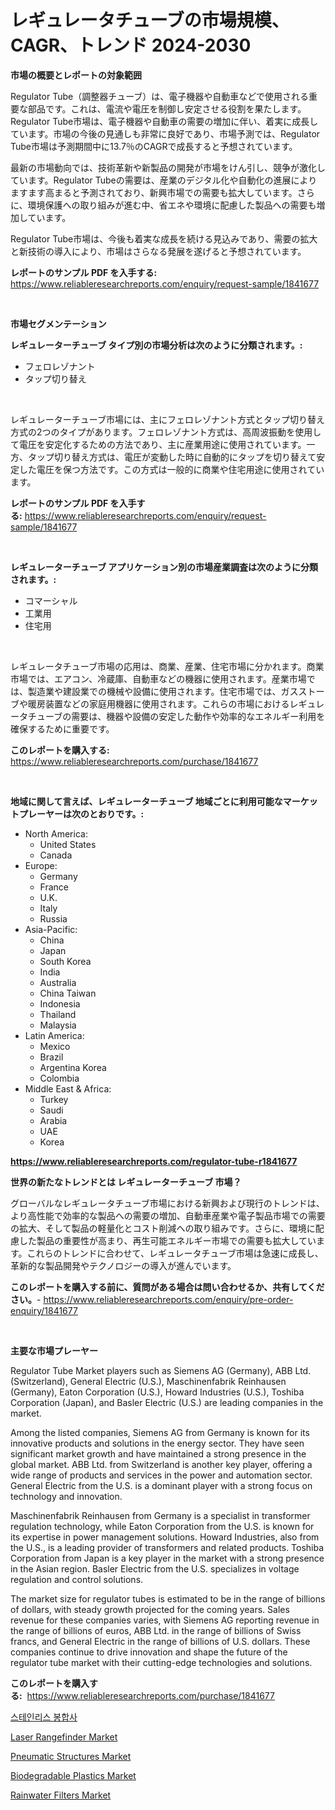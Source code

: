 <p><h1>レギュレータチューブの市場規模、CAGR、トレンド 2024-2030</h1></p><p><strong>市場の概要とレポートの対象範囲</strong></p>
<p><p>Regulator Tube（調整器チューブ）は、電子機器や自動車などで使用される重要な部品です。これは、電流や電圧を制御し安定させる役割を果たします。Regulator Tube市場は、電子機器や自動車の需要の増加に伴い、着実に成長しています。市場の今後の見通しも非常に良好であり、市場予測では、Regulator Tube市場は予測期間中に13.7％のCAGRで成長すると予想されています。</p><p>最新の市場動向では、技術革新や新製品の開発が市場をけん引し、競争が激化しています。Regulator Tubeの需要は、産業のデジタル化や自動化の進展によりますます高まると予測されており、新興市場での需要も拡大しています。さらに、環境保護への取り組みが進む中、省エネや環境に配慮した製品への需要も増加しています。</p><p>Regulator Tube市場は、今後も着実な成長を続ける見込みであり、需要の拡大と新技術の導入により、市場はさらなる発展を遂げると予想されています。</p></p>
<p><strong>レポートのサンプル PDF を入手する:</strong> <a href="https://www.reliableresearchreports.com/enquiry/request-sample/1841677">https://www.reliableresearchreports.com/enquiry/request-sample/1841677</a></p>
<p>&nbsp;</p>
<p><strong>市場セグメンテーション</strong></p>
<p><strong>レギュレーターチューブ タイプ別の市場分析は次のように分類されます。:</strong></p>
<p><ul><li>フェロレゾナント</li><li>タップ切り替え</li></ul></p>
<p>&nbsp;</p>
<p><p>レギュレーターチューブ市場には、主にフェロレゾナント方式とタップ切り替え方式の2つのタイプがあります。フェロレゾナント方式は、高周波振動を使用して電圧を安定化するための方法であり、主に産業用途に使用されています。一方、タップ切り替え方式は、電圧が変動した時に自動的にタップを切り替えて安定した電圧を保つ方法です。この方式は一般的に商業や住宅用途に使用されています。</p></p>
<p><strong>レポートのサンプル PDF を入手する:</strong>&nbsp;<a href="https://www.reliableresearchreports.com/enquiry/request-sample/1841677">https://www.reliableresearchreports.com/enquiry/request-sample/1841677</a></p>
<p>&nbsp;</p>
<p><strong> レギュレーターチューブ アプリケーション別の市場産業調査は次のように分類されます。:</strong></p>
<p><ul><li>コマーシャル</li><li>工業用</li><li>住宅用</li></ul></p>
<p>&nbsp;</p>
<p><p>レギュレータチューブ市場の応用は、商業、産業、住宅市場に分かれます。商業市場では、エアコン、冷蔵庫、自動車などの機器に使用されます。産業市場では、製造業や建設業での機械や設備に使用されます。住宅市場では、ガスストーブや暖房装置などの家庭用機器に使用されます。これらの市場におけるレギュレータチューブの需要は、機器や設備の安定した動作や効率的なエネルギー利用を確保するために重要です。</p></p>
<p><strong>このレポートを購入する:</strong>&nbsp; <a href="https://www.reliableresearchreports.com/purchase/1841677">https://www.reliableresearchreports.com/purchase/1841677</a></p>
<p>&nbsp;</p>
<p><strong>地域に関して言えば、レギュレーターチューブ 地域ごとに利用可能なマーケットプレーヤーは次のとおりです。:</strong></p>
<p><ul>
    <li>
        North America:
        <ul>
            <li>United States</li>
            <li>Canada</li>
        </ul>
    </li>
    <li>
        Europe:
        <ul>
            <li>Germany</li>
            <li>France</li>
            <li>U.K.</li>
            <li>Italy</li>
            <li>Russia</li>
        </ul>
    </li>
    <li>
        Asia-Pacific:
        <ul>
            <li>China</li>
            <li>Japan</li>
            <li>South Korea</li>
            <li>India</li>
            <li>Australia</li>
            <li>China Taiwan</li>
            <li>Indonesia</li>
            <li>Thailand</li>
            <li>Malaysia</li>
        </ul>
    </li>
    <li>
        Latin America:
        <ul>
            <li>Mexico</li>
            <li>Brazil</li>
            <li>Argentina Korea</li>
            <li>Colombia</li>
        </ul>
    </li>
    <li>
        Middle East & Africa:
        <ul>
            <li>Turkey</li>
            <li>Saudi</li>
            <li>Arabia</li>
            <li>UAE</li>
            <li>Korea</li>
        </ul>
    </li>
    </ul></p>
<p><strong><a href="https://www.reliableresearchreports.com/regulator-tube-r1841677">https://www.reliableresearchreports.com/regulator-tube-r1841677</a></strong>&nbsp;</p>
<p><strong>世界の新たなトレンドとは レギュレーターチューブ 市場？</strong></p>
<p><p>グローバルなレギュレータチューブ市場における新興および現行のトレンドは、より高性能で効率的な製品への需要の増加、自動車産業や電子製品市場での需要の拡大、そして製品の軽量化とコスト削減への取り組みです。さらに、環境に配慮した製品の重要性が高まり、再生可能エネルギー市場での需要も拡大しています。これらのトレンドに合わせて、レギュレータチューブ市場は急速に成長し、革新的な製品開発やテクノロジーの導入が進んでいます。</p></p>
<p><strong>このレポートを購入する前に、質問がある場合は問い合わせるか、共有してください。</strong>- <a href="https://www.reliableresearchreports.com/enquiry/pre-order-enquiry/1841677">https://www.reliableresearchreports.com/enquiry/pre-order-enquiry/1841677</a></p>
<p>&nbsp;</p>
<p><strong>主要な市場プレーヤー</strong></p>
<p><p>Regulator Tube Market players such as Siemens AG (Germany), ABB Ltd. (Switzerland), General Electric (U.S.), Maschinenfabrik Reinhausen (Germany), Eaton Corporation (U.S.), Howard Industries (U.S.), Toshiba Corporation (Japan), and Basler Electric (U.S.) are leading companies in the market. </p><p>Among the listed companies, Siemens AG from Germany is known for its innovative products and solutions in the energy sector. They have seen significant market growth and have maintained a strong presence in the global market. ABB Ltd. from Switzerland is another key player, offering a wide range of products and services in the power and automation sector. General Electric from the U.S. is a dominant player with a strong focus on technology and innovation. </p><p>Maschinenfabrik Reinhausen from Germany is a specialist in transformer regulation technology, while Eaton Corporation from the U.S. is known for its expertise in power management solutions. Howard Industries, also from the U.S., is a leading provider of transformers and related products. Toshiba Corporation from Japan is a key player in the market with a strong presence in the Asian region. Basler Electric from the U.S. specializes in voltage regulation and control solutions.</p><p>The market size for regulator tubes is estimated to be in the range of billions of dollars, with steady growth projected for the coming years. Sales revenue for these companies varies, with Siemens AG reporting revenue in the range of billions of euros, ABB Ltd. in the range of billions of Swiss francs, and General Electric in the range of billions of U.S. dollars. These companies continue to drive innovation and shape the future of the regulator tube market with their cutting-edge technologies and solutions.</p></p>
<p><strong>このレポートを購入する:</strong>&nbsp;&nbsp;<a href="https://www.reliableresearchreports.com/purchase/1841677">https://www.reliableresearchreports.com/purchase/1841677</a></p>
<p><p><a href="https://github.com/crfsywufhm81415/Market-Research-Report-List-1/blob/main/774287522817.md">스테인리스 봉합사</a></p><p><a href="https://view.publitas.com/reportprime-1/laser-rangefinder-market-the-key-to-successful-business-strategy-forecast-till-2031/">Laser Rangefinder Market</a></p><p><a href="https://www.linkedin.com/pulse/pneumatic-structures-market-share-amp-new-trends-analysis-report-nxawe?trackingId=Bb9XQTk%2BBVQ3ph0rELX7Ag%3D%3D">Pneumatic Structures Market</a></p><p><a href="https://gamy-alyssum-396.notion.site/Biodegradable-Plastics-Market-Report-Reveals-the-Latest-Trends-And-Growth-Opportunities-of-this-Mark-63eba69b1d40423a8a80650a58660c7f">Biodegradable Plastics Market</a></p><p><a href="https://github.com/Krish2023na/Market-Research-Report-List-3/blob/main/rainwater-filters-market.md">Rainwater Filters Market</a></p></p>